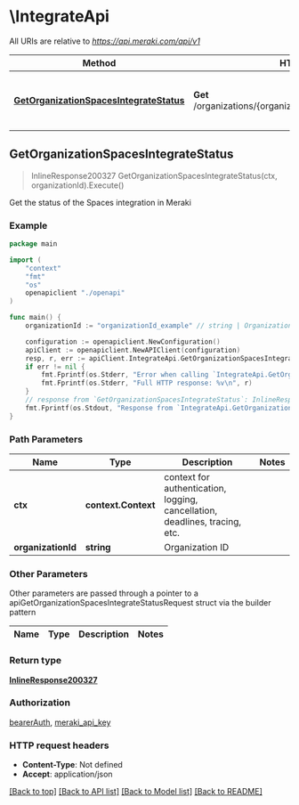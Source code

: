 # \IntegrateApi

All URIs are relative to *https://api.meraki.com/api/v1*

Method | HTTP request | Description
------------- | ------------- | -------------
[**GetOrganizationSpacesIntegrateStatus**](IntegrateApi.md#GetOrganizationSpacesIntegrateStatus) | **Get** /organizations/{organizationId}/spaces/integrate/status | Get the status of the Spaces integration in Meraki



## GetOrganizationSpacesIntegrateStatus

> InlineResponse200327 GetOrganizationSpacesIntegrateStatus(ctx, organizationId).Execute()

Get the status of the Spaces integration in Meraki



### Example

```go
package main

import (
    "context"
    "fmt"
    "os"
    openapiclient "./openapi"
)

func main() {
    organizationId := "organizationId_example" // string | Organization ID

    configuration := openapiclient.NewConfiguration()
    apiClient := openapiclient.NewAPIClient(configuration)
    resp, r, err := apiClient.IntegrateApi.GetOrganizationSpacesIntegrateStatus(context.Background(), organizationId).Execute()
    if err != nil {
        fmt.Fprintf(os.Stderr, "Error when calling `IntegrateApi.GetOrganizationSpacesIntegrateStatus``: %v\n", err)
        fmt.Fprintf(os.Stderr, "Full HTTP response: %v\n", r)
    }
    // response from `GetOrganizationSpacesIntegrateStatus`: InlineResponse200327
    fmt.Fprintf(os.Stdout, "Response from `IntegrateApi.GetOrganizationSpacesIntegrateStatus`: %v\n", resp)
}
```

### Path Parameters


Name | Type | Description  | Notes
------------- | ------------- | ------------- | -------------
**ctx** | **context.Context** | context for authentication, logging, cancellation, deadlines, tracing, etc.
**organizationId** | **string** | Organization ID | 

### Other Parameters

Other parameters are passed through a pointer to a apiGetOrganizationSpacesIntegrateStatusRequest struct via the builder pattern


Name | Type | Description  | Notes
------------- | ------------- | ------------- | -------------


### Return type

[**InlineResponse200327**](InlineResponse200327.md)

### Authorization

[bearerAuth](../README.md#bearerAuth), [meraki_api_key](../README.md#meraki_api_key)

### HTTP request headers

- **Content-Type**: Not defined
- **Accept**: application/json

[[Back to top]](#) [[Back to API list]](../README.md#documentation-for-api-endpoints)
[[Back to Model list]](../README.md#documentation-for-models)
[[Back to README]](../README.md)

